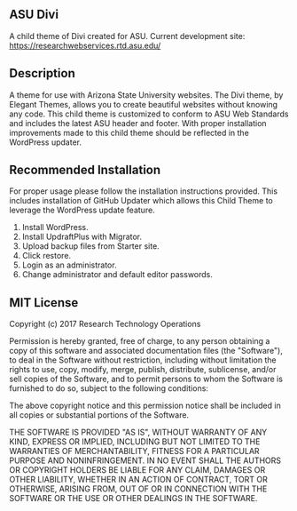 ## ASU Divi
A child theme of Divi created for ASU. Current development site: 
https://researchwebservices.rtd.asu.edu/


## Description

A theme for use with Arizona State University websites. The Divi theme, by Elegant Themes, allows you to create beautiful websites without knowing any code. This child theme is customized to conform to ASU Web Standards and includes the latest ASU header and footer. With proper installation improvements made to this child theme should be reflected in the WordPress updater.


## Recommended Installation

For proper usage please follow the installation instructions provided. This includes installation of GitHub Updater which allows this Child Theme to leverage the WordPress update feature.

1. Install WordPress.
1. Install UpdraftPlus with Migrator.
1. Upload backup files from Starter site.
1. Click restore.
1. Login as an administrator.
1. Change administrator and default editor passwords.


## MIT License

Copyright (c) 2017 Research Technology Operations

Permission is hereby granted, free of charge, to any person obtaining a copy
of this software and associated documentation files (the "Software"), to deal
in the Software without restriction, including without limitation the rights
to use, copy, modify, merge, publish, distribute, sublicense, and/or sell
copies of the Software, and to permit persons to whom the Software is
furnished to do so, subject to the following conditions:

The above copyright notice and this permission notice shall be included in all
copies or substantial portions of the Software.

THE SOFTWARE IS PROVIDED "AS IS", WITHOUT WARRANTY OF ANY KIND, EXPRESS OR
IMPLIED, INCLUDING BUT NOT LIMITED TO THE WARRANTIES OF MERCHANTABILITY,
FITNESS FOR A PARTICULAR PURPOSE AND NONINFRINGEMENT. IN NO EVENT SHALL THE
AUTHORS OR COPYRIGHT HOLDERS BE LIABLE FOR ANY CLAIM, DAMAGES OR OTHER
LIABILITY, WHETHER IN AN ACTION OF CONTRACT, TORT OR OTHERWISE, ARISING FROM,
OUT OF OR IN CONNECTION WITH THE SOFTWARE OR THE USE OR OTHER DEALINGS IN THE
SOFTWARE.

